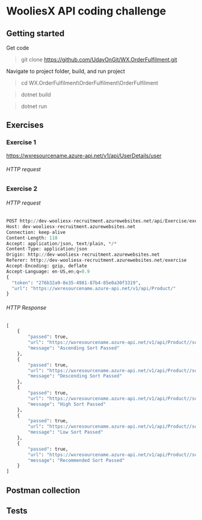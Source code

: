 # WooliesX API coding challenge

## Getting started
Get code
> git clone https://github.com/UdayOnGit/WX.OrderFulfilment.git

Navigate to project folder, build, and run project
> cd WX.OrderFulfilment\OrderFulfilment\OrderFulfilment

> dotnet build

> dotnet run

## Exercises

### Exercise 1
https://wxresourcename.azure-api.net/v1/api/UserDetails/user

###### HTTP request


### Exercise 2

###### HTTP request
```py
POST http://dev-wooliesx-recruitment.azurewebsites.net/api/Exercise/exercise2 HTTP/1.1
Host: dev-wooliesx-recruitment.azurewebsites.net
Connection: keep-alive
Content-Length: 118
Accept: application/json, text/plain, */*
Content-Type: application/json
Origin: http://dev-wooliesx-recruitment.azurewebsites.net
Referer: http://dev-wooliesx-recruitment.azurewebsites.net/exercise
Accept-Encoding: gzip, deflate
Accept-Language: en-US,en;q=0.9
{
  "token": "276b32a9-8e35-4981-87b4-85e0a30f3319",
  "url": "https://wxresourcename.azure-api.net/v1/api/Product/"
}
```

###### HTTP Response
```py
[
	{
		"passed": true,
		"url": "https://wxresourcename.azure-api.net/v1/api/Product//sort",
		"message": "Ascending Sort Passed"
	},
	{
		"passed": true,
		"url": "https://wxresourcename.azure-api.net/v1/api/Product//sort",
		"message": "Descending Sort Passed"
	},
	{
		"passed": true,
		"url": "https://wxresourcename.azure-api.net/v1/api/Product//sort",
		"message": "High Sort Passed"
	},
	{
		"passed": true,
		"url": "https://wxresourcename.azure-api.net/v1/api/Product//sort",
		"message": "Low Sort Passed"
	},
	{
		"passed": true,
		"url": "https://wxresourcename.azure-api.net/v1/api/Product//sort",
		"message": "Recommended Sort Passed"
	}
]
```

## Postman collection

## Tests
